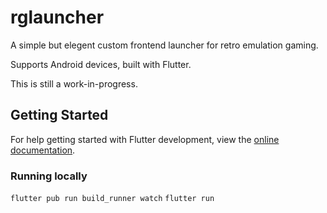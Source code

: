 # rglauncher

A simple but elegent custom frontend launcher for retro emulation gaming.

Supports Android devices, built with Flutter.

This is still a work-in-progress.

## Getting Started

For help getting started with Flutter development, view the
[online documentation](https://docs.flutter.dev/).

### Running locally

`flutter pub run build_runner watch`
`flutter run`